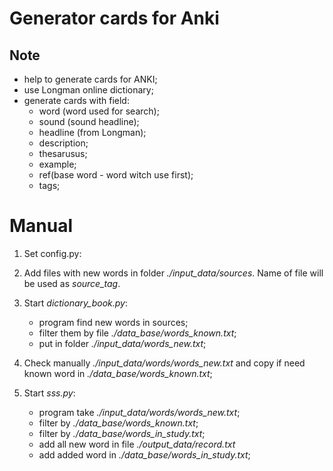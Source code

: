 
# Generator cards for Anki
## Note
* help to generate cards for ANKI;
* use Longman online dictionary;
* generate cards with field:
    - word (word used for search);
    - sound (sound headline);
    - headline (from Longman);
    - description;
    - thesarusus;
    - example;
    - ref(base word - word witch use first);
    - tags;

# Manual
1. Set config.py:

1. Add files with new words in folder *./input_data/sources*. Name of file will be used as *source_tag*.
2. Start *dictionary_book.py*:
	- program find new words in sources;
	- filter them by file *./data_base/words_known.txt*;
	- put in folder *./input_data/words_new.txt*; 
3. Check  manually *./input_data/words/words_new.txt* and copy if need known word in *./data_base/words_known.txt*;
4. Start *sss.py*:
	- program take *./input_data/words/words_new.txt*;
	- filter by *./data_base/words_known.txt*;
	- filter by *./data_base/words_in_study.txt*;
	- add all new word in file *./output_data/record.txt*
	- add added word in *./data_base/words_in_study.txt*;


